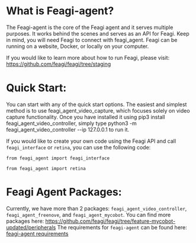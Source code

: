 # What is Feagi-agent?
The Feagi-agent is the core of the Feagi agent and it serves multiple purposes. It works behind the scenes and serves as an API for Feagi.
Keep in mind, you will need Feagi to connect with feagi_agent. Feagi can be running on a website, Docker, or locally on your computer. 

If you would like to learn more about how to run Feagi, please visit: https://github.com/feagi/feagi/tree/staging

# Quick Start:
You can start with any of the quick start options. The easiest and simplest method is to use feagi_agent_video_capture, which focuses solely on video capture functionality. Once you have installed it using pip3 install feagi_agent_video_controller, simply type python3 -m feagi_agent_video_controller --ip 127.0.0.1 to run it.

If you would like to create your own code using the Feagi API and call `feagi_interface` or `retina`, you can use the following code:

`from feagi_agent import feagi_interface`

`from feagi_agent import retina`

# Feagi Agent Packages:
Currently, we have more than 2 packages: `feagi_agent_video_controller`, `feagi_agent_freenove`, and `feagi_agent_mycobot`. You can find more packages here: https://github.com/feagi/feagi/tree/feature-mycobot-updated/peripherals
The requirements for `feagi-agent` can be found here: [feagi-agent requirements](https://github.com/feagi/feagi/blob/staging/peripherals/feagi_agent_core/feagi_agent/requirements.txt)